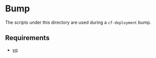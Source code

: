 # Bump

The scripts under this directory are used during a `cf-deployment` bump.

## Requirements

- [yq][yq]

[yq]: https://yq.readthedocs.io/en/latest/
